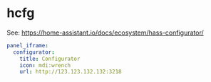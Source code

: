 hcfg
====

See: https://home-assistant.io/docs/ecosystem/hass-configurator/

```yaml
panel_iframe:
  configurator:
    title: Configurator
    icon: mdi:wrench
    url: http://123.123.132.132:3218
```
